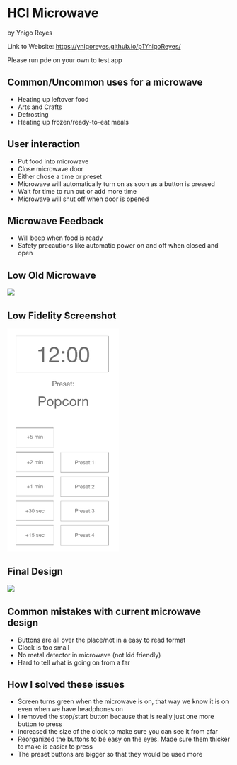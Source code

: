 # HCI Microwave
by Ynigo Reyes

Link to Website: https://ynigoreyes.github.io/p1YnigoReyes/

Please run pde on your own to test app

## Common/Uncommon uses for a microwave
* Heating up leftover food
* Arts and Crafts
* Defrosting
* Heating up frozen/ready-to-eat meals

## User interaction
* Put food into microwave
* Close microwave door
* Either chose a time or preset
* Microwave will automatically turn on as soon as a button is pressed
* Wait for time to run out or add more time
* Microwave will shut off when door is opened

## Microwave Feedback
* Will beep when food is ready
* Safety precautions like automatic power on and off when closed and open

## Low Old Microwave
<img src="./Using-Old-Microwave.gif" width="50%">

## Low Fidelity Screenshot
<img src="./Low-Fidelity-ProtoType.png" width="50%">

## Final Design
<img src="./UX-ScreenRecording.gif" width="50%">

## Common mistakes with current microwave design
* Buttons are all over the place/not in a easy to read format
* Clock is too small
* No metal detector in microwave (not kid friendly)
* Hard to tell what is going on from a far

## How I solved these issues
* Screen turns green when the microwave is on, that way we know it is on even when we have headphones on
* I removed the stop/start button because that is really just one more button to press
* increased the size of the clock to make sure you can see it from afar
* Reorganized the buttons to be easy on the eyes. Made sure them thicker to make is easier to press
* The preset buttons are bigger so that they would be used more